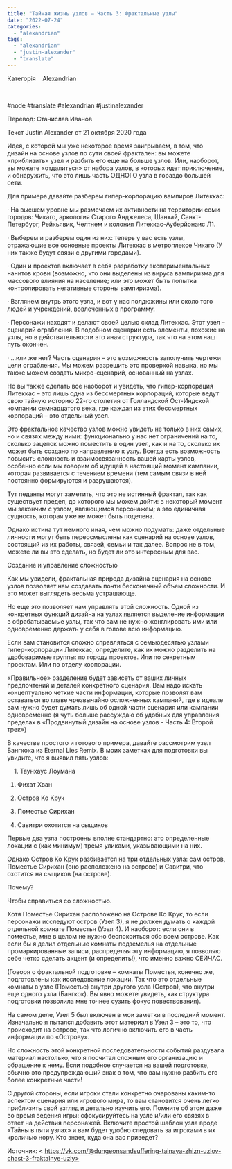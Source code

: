 ```yaml
---
title: "Тайная жизнь узлов – Часть 3: Фрактальные узлы"
date: "2022-07-24"
categories: 
  - "alexandrian"
tags: 
  - "alexandrian"
  - "justin-alexander"
  - "translate"
---
```


Категорія    Alexandrian

 

#node #translate #alexandrian #justinalexander

Перевод: Станислав Иванов

Текст Justin Alexander от 21 октября 2020 года

Идея, с которой мы уже некоторое время заигрываем, в том, что дизайн на основе узлов по сути своей фрактален: вы можете «приблизить» узел и разбить его еще на больше узлов. Или, наоборот, вы можете «отдалиться» от набора узлов, в которых идет приключение, и обнаружить, что это лишь часть ОДНОГО узла в гораздо большей сети.

Для примера давайте разберем гипер-корпорацию вампиров Литеккас:

· На высшем уровне мы размечаем их активности на территории семи городов: Чикаго, аркология Старого Анджелеса, Шанхай, Санкт-Петербург, Рейкьявик, Челтнем и колония Литеккас-Ауберйонаис Л1.

· Выберем и разберем один из них: теперь у вас есть узлы, отражающие все основные проекты Литеккас в метроплексе Чикаго (У них также будут связи с другими городами).

· Один и проектов включает в себя разработку экспериментальных нанитов крови (возможно, что они выделены из вируса вампиризма для массового влияния на население; или это может быть попытка контролировать негативные стороны вампиризма).

· Взглянем внутрь этого узла, и вот у нас полдюжины или около того людей и учреждений, вовлеченных в программу.

· Персонажи находят и делают своей целью склад Литеккас. Этот узел – сценарий ограбления. В подобном сценарии есть элементы, похожие на узлы, но в действительности это иная структура, так что на этом наш путь окончен.

· …или же нет? Часть сценария – это возможность заполучить чертежи цели ограбления. Мы можем разрешить это проверкой навыка, но мы также можем создать микро-сценарий, основанный на узлах.

Но вы также сделать все наоборот и увидеть, что гипер-корпорация Литеккас – это лишь одна из бессмертных корпораций, которые ведут свою тайную историю 22-го столетия от Голландской Ост-Индской компании семнадцатого века, где каждая из этих бессмертных корпораций – это отдельный узел.

Это фрактальное качество узлов можно увидеть не только в них самих, но и связях между ними: функционально у нас нет ограничений на то, сколько зацепок можно поместить в один узел, как и на то, сколько их может быть создано по направлению к узлу. Всегда есть возможность повысить сложность и взаимосвязанность вашей карты узлов, особенно если мы говорим об идущей в настоящий момент кампании, которая развивается с течением времени (тем самым связи в ней постоянно формируются и разрушаются).

Тут педанты могут заметить, что это не истинный фрактал, так как существует предел, до которого мы можем дойти: в некоторый момент мы закончим с узлом, являющимся персонажем; а это единичная сущность, которая уже не может быть поделена.

Однако истина тут немного иная, чем можно подумать: даже отдельные личности могут быть переосмыслены как сценарий на основе узлов, состоящий из их работы, связей, семьи и так далее. Вопрос не в том, можете ли вы это сделать, но будет ли это интересным для вас.

Создание и управление сложностью

Как мы увидели, фрактальная природа дизайна сценария на основе узлов позволяет нам создавать почти бесконечный объем сложности. И это может выглядеть весьма устрашающе.

Но еще это позволяет нам управлять этой сложность. Одной из конкретных функций дизайна на узлах является выделение информации в обрабатываемые узлы, так что вам не нужно жонглировать ими или одновременно держать у себя в голове всю информацию.

Если вам становится сложно справляться с семьюдесятью узлами гипер-корпорации Литеккас, определите, как их можно разделить на удобоваримые группы: по городу проектов. Или по секретным проектам. Или по отделу корпорации.

«Правильное» разделение будет зависеть от ваших личных предпочтений и деталей конкретного сценария. Вам надо искать концептуально четкие части информации, которые позволят вам оставаться во главе чрезвычайно осложненных кампаний, где в идеале вам нужно будет думать лишь об одной части сценария или кампании одновременно (я чуть больше рассуждаю об удобных для управления пределах в «Продвинутый дизайн на основе узлов - Часть 4: Второй трек»)

В качестве простого и готового примера, давайте рассмотрим узел Бангкока из Eternal Lies Remix. В моих заметках для подготовки вы увидите, что я выявил пять узлов:

    1. Таунхаус Лоумана

1. Фихат Хван
    
2. Остров Ко Крук
    
3. Поместье Сирихан
    
4. Савитри охотится на сыщиков
    

Первые два узла построены вполне стандартно: это определенные локации с (как минимум) тремя уликами, указывающими на них.

Однако Остров Ко Крук разбивается на три отдельных узла: сам остров, Поместье Сирихан (оно расположено на острове) и Савитри, что охотится на сыщиков (на острове).

Почему?

Чтобы справиться со сложностью.

Хотя Поместье Сирихан расположено на Острове Ко Крук, то если персонажи исследуют остров (Узел 3), я не должен думать о каждой отдельной комнате Поместья (Узел 4). И наоборот: если они в поместье, мне в целом не нужно беспокоиться обо всем острове. Как если бы я делил отдельные комнаты подземелья на отдельные промаркированные записи, распределяя эту информацию, я позволяю себе четко сделать акцент (и определить!), что именно важно СЕЙЧАС.

(Говоря о фрактальной подготовке – комнаты Поместья, конечно же, подготовлены как исследование локации. Так что это отдельные комнаты в узле (Поместье) внутри другого узла (Остров), что внутри еще одного узла (Бангкок). Вы явно можете увидеть, как структура подготовки позволила мне точнее сузить фокус повествования).

На самом деле, Узел 5 был включен в мои заметки в последний момент. Изначально я пытался добавить этот материал в Узел 3 – это то, что происходит на острове, так что логично включить его в часть информации по «Острову».

Но сложность этой конкретной последовательности событий раздувала материал настолько, что я посчитал сложным его организацию и обращение к нему. Если подобное случается на вашей подготовке, обычно это предупреждающий знак о том, что вам нужно разбить его более конкретные части!

С другой стороны, если игроки стали конкретно очарованы каким-то аспектом сценария или игрового мира, то вам становится очень легко приблизить свой взгляд и детально изучить его. Помните об этом даже во время ведения игры: сфокусируйтесь на узле и/или его связях в ответ на действия персонажей. Включите простой шаблон узла вроде «Тайны в пяти узлах» и вам будет удобно следовать за игроками в их кроличью нору. Кто знает, куда она вас приведет?

Источник: < https://vk.com/@dungeonsandsuffering-tainaya-zhizn-uzlov-chast-3-fraktalnye-uzly>
